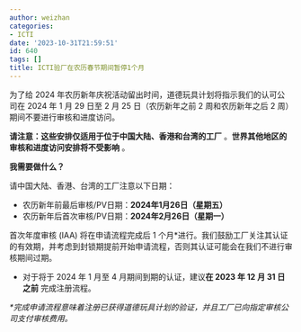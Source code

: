 ```yaml
---
author: weizhan
categories:
- ICTI
date: '2023-10-31T21:59:51'
id: 640
tags: []
title: ICTI验厂在农历春节期间暂停1个月
---
```


为了给 2024 年农历新年庆祝活动留出时间，道德玩具计划将指示我们的认可公司在 2024 年 1 月 29 日至 2 月 25 日（农历新年之前 2
周和农历新年之后 2 周）期间不要进行审核和进度访问。

**请注意：这些安排仅适用于位于中国大陆、香港和台湾的工厂** 。**世界其他地区的审核和进度访问安排将不受影响** 。

**我需要做什么？**

请中国大陆、香港、台湾的工厂注意以下日期：

  * 农历新年前最后审核/PV日期：**2024年1月26日（星期五）**
  * 农历新年后首次审核/PV日期：**2024年2月26日（星期一）**

首次年度审核 (IAA) 将在申请流程完成后 1
个月*进行。我们鼓励工厂关注其认证的有效期，并考虑到封锁期提前开始申请流程，否则其认证可能会在我们不进行审核期间过期。

  * 对于将于 2024 年 1 月至 4 月期间到期的认证，建议**在 2023 年 12 月 31 日之前** 完成注册流程。

_*完成申请流程意味着注册已获得道德玩具计划的验证，并且工厂已向指定审核公司支付审核费用。_

